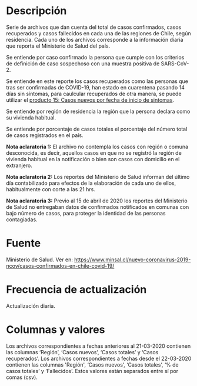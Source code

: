 # Descripción
Serie de archivos que dan cuenta del total de casos confirmados, casos recuperados y casos fallecidos en cada una de las regiones de Chile, según residencia. Cada uno de los archivos corresponde a la información diaria que reporta el Ministerio de Salud del país.

Se entiende por caso confirmado la persona que cumple con los criterios de definición de caso sospechoso con una muestra positiva de SARS-CoV-2.

Se entiende en este reporte los casos recuperados como las personas que tras ser confirmadas de COVID-19, han estado en cuarentena pasando 14 días sin síntomas, para caulcular recuperados de otra manera, se puede utilizar el [producto 15: Casos nuevos por fecha de inicio de sintomas](output/producto15). 

Se entiende por región de residencia la región que la persona declara como su vivienda habitual. 

Se entiende por porcentaje de casos totales el porcentaje del número total de casos registrados en el país. 

**Nota aclaratoria 1:** El archivo no contempla los casos con región o comuna desconocida, es decir, aquellos casos en que no se registró la región de vivienda habitual en la notificación o bien son casos con domicilio en el extranjero. 

**Nota aclaratoria 2:**  Los reportes del Ministerio de Salud informan del último día contabilizado para efectos de la elaboración de cada uno de ellos, habitualmente con corte a las 21 hrs. 

**Nota aclaratoria 3:** Previo al 15 de abril de 2020 los reportes del Ministerio de Salud no entregaban datos de confirmados notificados en comunas con bajo número de casos, para proteger la identidad de las personas contagiadas. 

# Fuente
Ministerio de Salud. Ver en:
https://www.minsal.cl/nuevo-coronavirus-2019-ncov/casos-confirmados-en-chile-covid-19/

# Frecuencia de actualización
Actualización diaria.

# Columnas y valores
Los archivos correspondientes a fechas anteriores al 21-03-2020 contienen las columnas ‘Región’, ‘Casos nuevos’, ‘Casos totales’ y ‘Casos recuperados’. Los archivos correspondientes a fechas desde el 22-03-2020 contienen las columnas 'Región', ‘Casos nuevos’, ‘Casos totales’, ‘% de casos totales’ y ‘Fallecidos’. Estos valores están separados entre sí por comas (csv).
